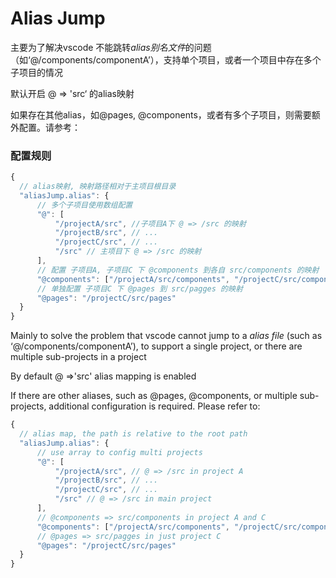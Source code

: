 # Alias Jump

主要为了解决vscode 不能跳转*alias别名文件*的问题（如‘@/components/componentA’），支持单个项目，或者一个项目中存在多个子项目的情况

默认开启 @ => 'src‘ 的alias映射

如果存在其他alias，如@pages, @components，或者有多个子项目，则需要额外配置。请参考：

### 配置规则

```js
{
  // alias映射, 映射路径相对于主项目根目录
  "aliasJump.alias": {
      // 多个子项目使用数组配置
      "@": [
          "/projectA/src", //子项目A下 @ => /src 的映射
          "/projectB/src", // ...
          "/projectC/src", // ...
          "/src" // 主项目下 @ => /src 的映射
      ],
      // 配置 子项目A, 子项目C 下 @components 到各自 src/components 的映射
      "@components": ["/projectA/src/components", "/projectC/src/components"],
      // 单独配置 子项目C 下 @pages 到 src/pagges 的映射
      "@pages": "/projectC/src/pages"
  }
}
```

Mainly to solve the problem that vscode cannot jump to a *alias file* (such as ‘@/components/componentA’), to support a single project, or there are multiple sub-projects in a project

By default @ =>'src' alias mapping is enabled

If there are other aliases, such as @pages, @components, or multiple sub-projects, additional configuration is required. Please refer to:

```js
{
  // alias map, the path is relative to the root path
  "aliasJump.alias": {
      // use array to config multi projects
      "@": [
          "/projectA/src", // @ => /src in project A
          "/projectB/src", // ...
          "/projectC/src", // ...
          "/src" // @ => /src in main project
      ],
      // @components => src/components in project A and C
      "@components": ["/projectA/src/components", "/projectC/src/components"],
      // @pages => src/pagges in just project C
      "@pages": "/projectC/src/pages"
  }
}
```